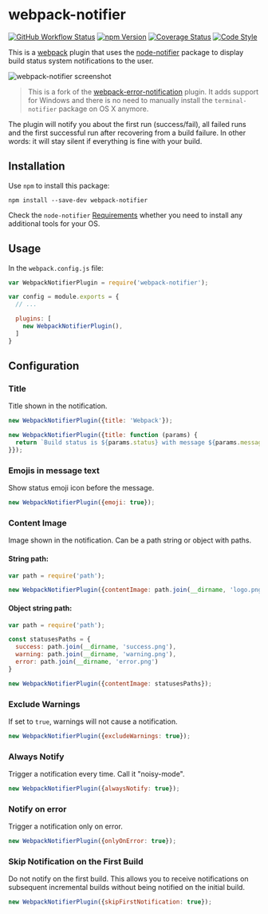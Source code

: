 # webpack-notifier

[![GitHub Workflow Status](https://img.shields.io/github/workflow/status/Turbo87/webpack-notifier/CI)](https://github.com/Turbo87/webpack-notifier/actions?query=workflow:CI)
[![npm Version](https://img.shields.io/npm/v/webpack-notifier.svg)](https://www.npmjs.com/package/webpack-notifier)
[![Coverage Status](https://coveralls.io/repos/github/Turbo87/webpack-notifier/badge.svg?branch=master)](https://coveralls.io/github/Turbo87/webpack-notifier?branch=master)
[![Code Style](https://badgen.net/badge/code%20style/Airbnb/007ec6?icon=airbnb)](https://github.com/airbnb/javascript)

This is a [webpack](http://webpack.github.io/) plugin that uses the
[node-notifier](https://github.com/mikaelbr/node-notifier) package to
display build status system notifications to the user.

![webpack-notifier screenshot](screenshot.png)

> This is a fork of the
[webpack-error-notification](https://github.com/vsolovyov/webpack-error-notification)
plugin. It adds support for Windows and there is no need to manually install
the `terminal-notifier` package on OS X anymore.

The plugin will notify you about the first run (success/fail),
all failed runs and the first successful run after recovering from
a build failure. In other words: it will stay silent if everything
is fine with your build.


## Installation

Use `npm` to install this package:

    npm install --save-dev webpack-notifier

Check the `node-notifier`
[Requirements](https://github.com/mikaelbr/node-notifier#requirements)
whether you need to install any additional tools for your OS.


## Usage

In the `webpack.config.js` file:

```js
var WebpackNotifierPlugin = require('webpack-notifier');

var config = module.exports = {
  // ...

  plugins: [
    new WebpackNotifierPlugin(),
  ]
}
```


## Configuration

### Title

Title shown in the notification.

```js
new WebpackNotifierPlugin({title: 'Webpack'});
```

```js
new WebpackNotifierPlugin({title: function (params) {
  return `Build status is ${params.status} with message ${params.message}`;
}});
```

### Emojis in message text

Show status emoji icon before the message.

```js
new WebpackNotifierPlugin({emoji: true});
```

### Content Image

Image shown in the notification. Can be a path string or object with paths.

#### String path:
```js
var path = require('path');

new WebpackNotifierPlugin({contentImage: path.join(__dirname, 'logo.png')});
```

#### Object string path:
```js
var path = require('path');

const statusesPaths = {
  success: path.join(__dirname, 'success.png'),
  warning: path.join(__dirname, 'warning.png'),
  error: path.join(__dirname, 'error.png')
}

new WebpackNotifierPlugin({contentImage: statusesPaths});
```

### Exclude Warnings

If set to `true`, warnings will not cause a notification.

```js
new WebpackNotifierPlugin({excludeWarnings: true});
```

### Always Notify

Trigger a notification every time. Call it "noisy-mode".

```js
new WebpackNotifierPlugin({alwaysNotify: true});
```

### Notify on error

Trigger a notification only on error.

```js
new WebpackNotifierPlugin({onlyOnError: true});
```

### Skip Notification on the First Build

Do not notify on the first build.  This allows you to receive notifications on subsequent incremental builds without being notified on the initial build.

```js
new WebpackNotifierPlugin({skipFirstNotification: true});
```
